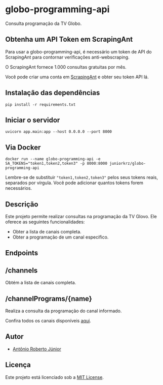 # globo-programming-api
Consulta programação da TV Globo.

## Obtenha um API Token em ScrapingAnt

Para usar a globo-programming-api, é necessário um token de API do ScrapingAnt para contornar verificações anti-webscraping.

O ScrapingAnt fornece 1.000 consultas gratuitas por mês.

Você pode criar uma conta em [ScrapingAnt][scrapingant] e obter seu token API lá.

## Instalação das dependências

```
pip install -r requirements.txt
```

## Iniciar o servidor

```
uvicorn app.main:app --host 0.0.0.0 --port 8000
```

## Via Docker

```
docker run --name globo-programming-api -e SA_TOKENS="token1,token2,token3" -p 8000:8000 juniorkrz/globo-programming-api
```

Lembre-se de substituir `"token1,token2,token3"` pelos seus tokens reais, separados por vírgula. Você pode adicionar quantos tokens forem necessários.

## Descrição
Este projeto permite realizar consultas na programação da TV Glovo. Ele oferece as seguintes funcionalidades:

- Obter a lista de canais completa.
- Obter a programação de um canal específico.

## Endpoints

## /channels

Obtém a lista de canais completa.

## /channelPrograms/{name}

Realiza a consulta da programação do canal informado.

Confira todos os canais disponíveis [aqui][channels].

## Autor
- [Antônio Roberto Júnior][krz]

## Licença

Este projeto está licenciado sob a [MIT License][license].

[krz]: https://github.com/juniorkrz
[license]: https://github.com/juniorkrz/globo-programming-api/blob/master/LICENSE
[scrapingant]: https://scrapingant.com
[channels]: ./docs/Channels.MD

